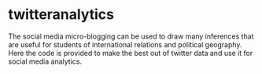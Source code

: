 # twitteranalytics
The social media micro-blogging can be used to draw many inferences that are useful for students of international relations and political geography. Here the code is provided to make the best out of twitter data and use it for social media analytics.
